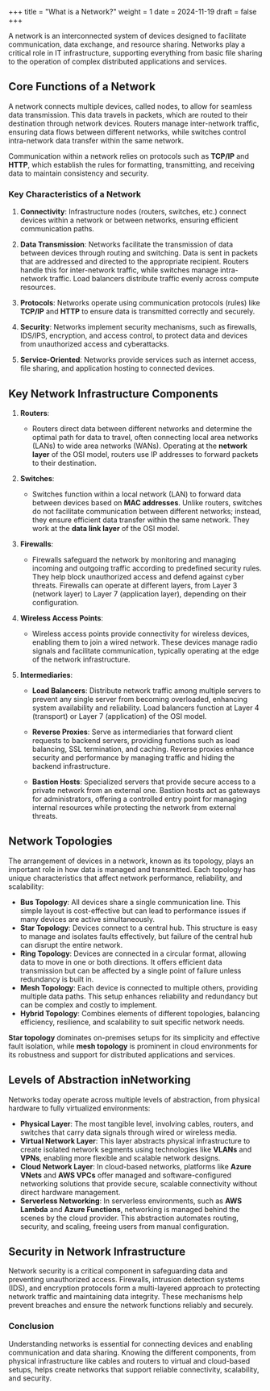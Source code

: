 +++
title = "What is a Network?"
weight = 1
date = 2024-11-19
draft = false
+++

<!-- # What is a Network? -->

A network is an interconnected system of devices designed to facilitate communication, data exchange, and resource sharing. Networks play a critical role in IT infrastructure, supporting everything from basic file sharing to the operation of complex distributed applications and services.

## Core Functions of a Network

A network connects multiple devices, called nodes, to allow for seamless data transmission. This data travels in packets, which are routed to their destination through network devices. Routers manage inter-network traffic, ensuring data flows between different networks, while switches control intra-network data transfer within the same network.

Communication within a network relies on protocols such as **TCP/IP** and **HTTP**, which establish the rules for formatting, transmitting, and receiving data to maintain consistency and security.

### Key Characteristics of a Network

1. **Connectivity**: Infrastructure nodes (routers, switches, etc.) connect devices within a network or between networks, ensuring efficient communication paths.
   
2. **Data Transmission**: Networks facilitate the transmission of data between devices through routing and switching. Data is sent in packets that are addressed and directed to the appropriate recipient. Routers handle this for inter-network traffic, while switches manage intra-network traffic. Load balancers distribute traffic evenly across compute resources.

3. **Protocols**: Networks operate using communication protocols (rules) like **TCP/IP** and **HTTP** to ensure data is transmitted correctly and securely.

5. **Security**: Networks implement security mechanisms, such as firewalls, IDS/IPS, encryption, and access control, to protect data and devices from unauthorized access and cyberattacks.

6. **Service-Oriented**: Networks provide services such as internet access, file sharing, and application hosting to connected devices.

## Key Network Infrastructure Components

1. **Routers**:
   - Routers direct data between different networks and determine the optimal path for data to travel, often connecting local area networks (LANs) to wide area networks (WANs). Operating at the **network layer** of the OSI model, routers use IP addresses to forward packets to their destination.

2. **Switches**:
   - Switches function within a local network (LAN) to forward data between devices based on **MAC addresses**. Unlike routers, switches do not facilitate communication between different networks; instead, they ensure efficient data transfer within the same network. They work at the **data link layer** of the OSI model.

3. **Firewalls**:
   - Firewalls safeguard the network by monitoring and managing incoming and outgoing traffic according to predefined security rules. They help block unauthorized access and defend against cyber threats. Firewalls can operate at different layers, from Layer 3 (network layer) to Layer 7 (application layer), depending on their configuration.

4. **Wireless Access Points**:
   - Wireless access points provide connectivity for wireless devices, enabling them to join a wired network. These devices manage radio signals and facilitate communication, typically operating at the edge of the network infrastructure.

5. **Intermediaries**:
   - **Load Balancers**: Distribute network traffic among multiple servers to prevent any single server from becoming overloaded, enhancing system availability and reliability. Load balancers function at Layer 4 (transport) or Layer 7 (application) of the OSI model.
   
   - **Reverse Proxies**: Serve as intermediaries that forward client requests to backend servers, providing functions such as load balancing, SSL termination, and caching. Reverse proxies enhance security and performance by managing traffic and hiding the backend infrastructure.
   
   - **Bastion Hosts**: Specialized servers that provide secure access to a private network from an external one. Bastion hosts act as gateways for administrators, offering a controlled entry point for managing internal resources while protecting the network from external threats.

## Network Topologies

The arrangement of devices in a network, known as its topology, plays an important role in how data is managed and transmitted. Each topology has unique characteristics that affect network performance, reliability, and scalability:

- **Bus Topology**: All devices share a single communication line. This simple layout is cost-effective but can lead to performance issues if many devices are active simultaneously.
- **Star Topology**: Devices connect to a central hub. This structure is easy to manage and isolates faults effectively, but failure of the central hub can disrupt the entire network.
- **Ring Topology**: Devices are connected in a circular format, allowing data to move in one or both directions. It offers efficient data transmission but can be affected by a single point of failure unless redundancy is built in.
- **Mesh Topology**: Each device is connected to multiple others, providing multiple data paths. This setup enhances reliability and redundancy but can be complex and costly to implement.
- **Hybrid Topology**: Combines elements of different topologies, balancing efficiency, resilience, and scalability to suit specific network needs.

**Star topology** dominates on-premises setups for its simplicity and effective fault isolation, while **mesh topology** is prominent in cloud environments for its robustness and support for distributed applications and services.

## Levels of Abstraction inNetworking

Networks today operate across multiple levels of abstraction, from physical hardware to fully virtualized environments:

- **Physical Layer**: The most tangible level, involving cables, routers, and switches that carry data signals through wired or wireless media.
- **Virtual Network Layer**: This layer abstracts physical infrastructure to create isolated network segments using technologies like **VLANs** and **VPNs**, enabling more flexible and scalable network designs.
- **Cloud Network Layer**: In cloud-based networks, platforms like **Azure VNets** and **AWS VPCs** offer managed and software-configured networking solutions that provide secure, scalable connectivity without direct hardware management.
- **Serverless Networking**: In serverless environments, such as **AWS Lambda** and **Azure Functions**, networking is managed behind the scenes by the cloud provider. This abstraction automates routing, security, and scaling, freeing users from manual configuration.

## Security in Network Infrastructure

Network security is a critical component in safeguarding data and preventing unauthorized access. Firewalls, intrusion detection systems (IDS), and encryption protocols form a multi-layered approach to protecting network traffic and maintaining data integrity. These mechanisms help prevent breaches and ensure the network functions reliably and securely.

### Conclusion

Understanding networks is essential for connecting devices and enabling communication and data sharing. Knowing the different components, from physical infrastructure like cables and routers to virtual and cloud-based setups, helps create networks that support reliable connectivity, scalability, and security.